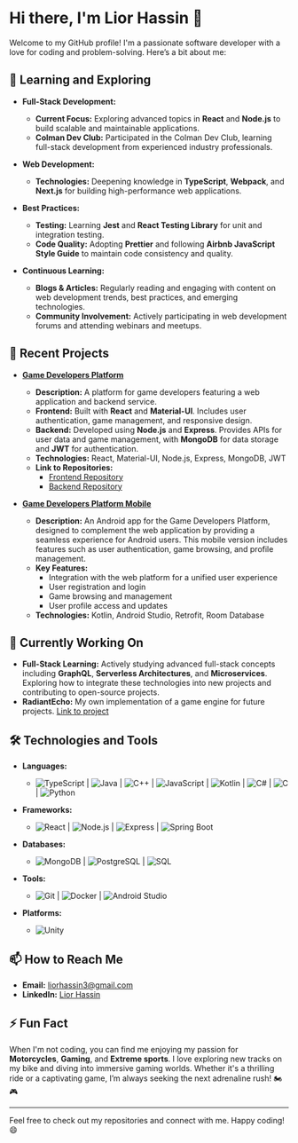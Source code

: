 # Hi there, I'm Lior Hassin 👋

Welcome to my GitHub profile! I'm a passionate software developer with a love for coding and problem-solving. Here’s a bit about me:

## 🌱 Learning and Exploring

- **Full-Stack Development:** 
  - **Current Focus:** Exploring advanced topics in **React** and **Node.js** to build scalable and maintainable applications.
  - **Colman Dev Club:** Participated in the Colman Dev Club, learning full-stack development from experienced industry professionals.
  
- **Web Development:** 
  - **Technologies:** Deepening knowledge in **TypeScript**, **Webpack**, and **Next.js** for building high-performance web applications.

- **Best Practices:** 
  - **Testing:** Learning **Jest** and **React Testing Library** for unit and integration testing.
  - **Code Quality:** Adopting **Prettier** and following **Airbnb JavaScript Style Guide** to maintain code consistency and quality.

- **Continuous Learning:**
  - **Blogs & Articles:** Regularly reading and engaging with content on web development trends, best practices, and emerging technologies.
  - **Community Involvement:** Actively participating in web development forums and attending webinars and meetups.

## 🚀 Recent Projects

- **[Game Developers Platform](https://github.com/Game-Developers-Platform)**
  - **Description:** A platform for game developers featuring a web application and backend service.
  - **Frontend:** Built with **React** and **Material-UI**. Includes user authentication, game management, and responsive design.
  - **Backend:** Developed using **Node.js** and **Express**. Provides APIs for user data and game management, with **MongoDB** for data storage and **JWT** for authentication.
  - **Technologies:** React, Material-UI, Node.js, Express, MongoDB, JWT
  - **Link to Repositories:**
    - [Frontend Repository](https://github.com/Game-Developers-Platform/Web-Game-Developers-Platform-Frontend)
    - [Backend Repository](https://github.com/Game-Developers-Platform/Web-Game-Developers-Platform-Backend)

- **[Game Developers Platform Mobile](https://github.com/liorhassin/GameDevelopersPlatform-Mobile)**
  - **Description:** An Android app for the Game Developers Platform, designed to complement the web application by providing a seamless experience for Android users. This mobile version includes features such as user authentication, game browsing, and profile management.
  - **Key Features:** 
    - Integration with the web platform for a unified user experience
    - User registration and login
    - Game browsing and management
    - User profile access and updates
  - **Technologies:** Kotlin, Android Studio, Retrofit, Room Database

## 🔭 Currently Working On

- **Full-Stack Learning:** Actively studying advanced full-stack concepts including **GraphQL**, **Serverless Architectures**, and **Microservices**. Exploring how to integrate these technologies into new projects and contributing to open-source projects.
- **RadiantEcho:** My own implementation of a game engine for future projects. [Link to project](https://github.com/liorhassin/RadiantEcho)

## 🛠️ Technologies and Tools

- **Languages:**
  - ![TypeScript](https://img.shields.io/badge/-TypeScript-3178C6?logo=typescript&logoColor=ffffff) | ![Java](https://img.shields.io/badge/-Java-007396?logo=java&logoColor=ffffff) | ![C++](https://img.shields.io/badge/-C++-00599C?logo=cplusplus&logoColor=ffffff) | ![JavaScript](https://img.shields.io/badge/-JavaScript-F7DF1E?logo=javascript&logoColor=000000) | ![Kotlin](https://img.shields.io/badge/-Kotlin-7F52FF?logo=kotlin&logoColor=ffffff) | ![C#](https://img.shields.io/badge/-C%23-239120?logo=csharp&logoColor=ffffff) | ![C](https://img.shields.io/badge/-C-A8B9CC?logo=c&logoColor=ffffff) | ![Python](https://img.shields.io/badge/-Python-3776AB?logo=python&logoColor=ffffff)

- **Frameworks:**
  - ![React](https://img.shields.io/badge/-React-61DAFB?logo=react&logoColor=000000) | ![Node.js](https://img.shields.io/badge/-Node.js-339933?logo=node.js&logoColor=ffffff) | ![Express](https://img.shields.io/badge/-Express-000000?logo=express&logoColor=ffffff) | ![Spring Boot](https://img.shields.io/badge/-Spring%20Boot-6DB33F?logo=spring&logoColor=ffffff)

- **Databases:**
  - ![MongoDB](https://img.shields.io/badge/-MongoDB-47A248?logo=mongodb&logoColor=ffffff) | ![PostgreSQL](https://img.shields.io/badge/-PostgreSQL-4169E1?logo=postgresql&logoColor=ffffff) | ![SQL](https://img.shields.io/badge/-SQL-000000?logo=sqlite&logoColor=ffffff)

- **Tools:**
  - ![Git](https://img.shields.io/badge/-Git-F05032?logo=git&logoColor=ffffff) | ![Docker](https://img.shields.io/badge/-Docker-2496ED?logo=docker&logoColor=ffffff) | ![Android Studio](https://img.shields.io/badge/-Android%20Studio-3DDC84?logo=androidstudio&logoColor=ffffff)

- **Platforms:**
  - ![Unity](https://img.shields.io/badge/-Unity-100000?logo=unity&logoColor=ffffff)

## 📫 How to Reach Me

- **Email:** [liorhassin3@gmail.com](mailto:liorhassin3@gmail.com)
- **LinkedIn:** [Lior Hassin](https://www.linkedin.com/in/lior-hassin)

## ⚡ Fun Fact

When I'm not coding, you can find me enjoying my passion for **Motorcycles**, **Gaming**, and **Extreme sports**. I love exploring new tracks on my bike and diving into immersive gaming worlds. Whether it's a thrilling ride or a captivating game, I’m always seeking the next adrenaline rush! 🏍️🎮

---

Feel free to check out my repositories and connect with me. Happy coding! 😄
